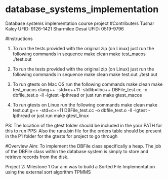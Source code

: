 # database_systems_implementation
 Database systems implementation course project
#Contributers
Tushar Kaley UFID: 9126-1421
Sharmilee Desai UFID: 0519-9796

#Instructions
1. To run the tests provided with the original zip (on Linux) just run the following commands in sequence 
make clean
make test_macos
./test.out


2. To run the tests provided with the original zip (on Linux) just run the following commands in sequence 
make clean
make test.out
./test.out

3. To run gtests on Mac OS run the following commands
make clean
make test_macos
clang++ -std=c++11 -stdlib=libc++ DBFile_test.cc -o  dbfile_test.o -ll -lgtest -lpthread
or 
just run make gtest_macos

4. To run gtests on Linux run the following commands
make clean
make test.out
g++ -std=c++11 DBFile_test.cc -o  dbfile_test.o -ll -lgtest -lpthread
or
just run make gtest_linux

PS: The location of the gtest folder should be included in the your PATH for this to run
PPS: Also the runs.bin file for the orders table should be present in the P1 folder for the gtests for project to go through

#Overview
Aim: To implement the DBFile class specifically a heap. 
The job of the DBFile class within the database system is simply to store and retrieve records from the disk.

Project 2: Milestone 1
Our aim was to build a Sorted File Implementation using the external sort algorithm TPMMS